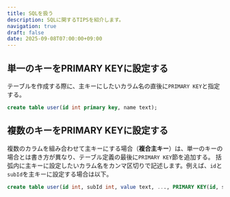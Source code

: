 ```yaml
---
title: SQLを扱う
description: SQLに関するTIPSを紹介します。 
navigation: true
draft: false
date: 2025-09-08T07:00:00+09:00
---
```


## 単一のキーをPRIMARY KEYに設定する

テーブルを作成する際に、主キーにしたいカラム名の直後に`PRIMARY KEY`と指定する。

```sql
create table user(id int primary key, name text);
```

## 複数のキーをPRIMARY KEYに設定する

複数のカラムを組み合わせて主キーにする場合（**複合主キー**）は、単一のキーの場合とは書き方が異なり、テーブル定義の最後に`PRIMARY KEY`節を追加する。
括弧内に主キーに設定したいカラム名をカンマ区切りで記述します。例えば、`id`と`subId`を主キーに設定する場合は以下。

```sql
create table user(id int, subId int, value text, ..., PRIMARY KEY(id, subId));
```